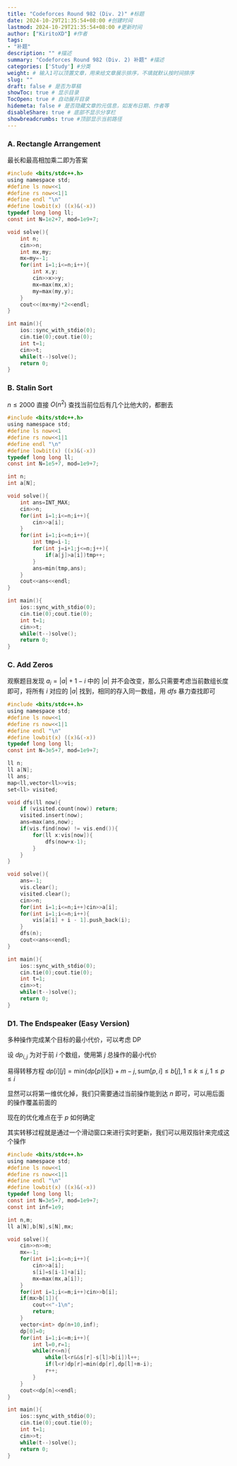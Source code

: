 ```yaml
---
title: "Codeforces Round 982 (Div. 2)" #标题
date: 2024-10-29T21:35:54+08:00 #创建时间
lastmod: 2024-10-29T21:35:54+08:00 #更新时间
author: ["KiritoXD"] #作者
tags: 
- "补题"
description: "" #描述
summary: "Codeforces Round 982 (Div. 2) 补题" #描述
categories: ['Study'] #分类
weight: # 输入1可以顶置文章，用来给文章展示排序，不填就默认按时间排序
slug: ""
draft: false # 是否为草稿
showToc: true # 显示目录
TocOpen: true # 自动展开目录
hidemeta: false # 是否隐藏文章的元信息，如发布日期、作者等
disableShare: true # 底部不显示分享栏
showbreadcrumbs: true #顶部显示当前路径
---
```

### A. Rectangle Arrangement

最长和最高相加乘二即为答案  

```c
#include <bits/stdc++.h>
using namespace std;
#define ls now<<1
#define rs now<<1|1
#define endl "\n"
#define lowbit(x) ((x)&(-x))
typedef long long ll;
const int N=1e2+7, mod=1e9+7;

void solve(){
    int n;
    cin>>n;
    int mx,my;
    mx=my=-1;
    for(int i=1;i<=n;i++){
        int x,y;
        cin>>x>>y;
        mx=max(mx,x);
        my=max(my,y);
    }
    cout<<(mx+my)*2<<endl; 
}

int main(){
    ios::sync_with_stdio(0);
    cin.tie(0);cout.tie(0);
    int t=1;
    cin>>t;
    while(t--)solve();
    return 0;
}
```

### B. Stalin Sort

$n\leq2000$ 直接 $O(n^2)$ 查找当前位后有几个比他大的，都删去  

```c
#include <bits/stdc++.h>
using namespace std;
#define ls now<<1
#define rs now<<1|1
#define endl "\n"
#define lowbit(x) ((x)&(-x))
typedef long long ll;
const int N=1e5+7, mod=1e9+7;

int n;
int a[N];

void solve(){
    int ans=INT_MAX;
    cin>>n;
    for(int i=1;i<=n;i++){
        cin>>a[i];
    }
    for(int i=1;i<=n;i++){
        int tmp=i-1;
        for(int j=i+1;j<=n;j++){
            if(a[j]>a[i])tmp++;
        }
        ans=min(tmp,ans);
    }
    cout<<ans<<endl;
}

int main(){
    ios::sync_with_stdio(0);
    cin.tie(0);cout.tie(0);
    int t=1;
    cin>>t;
    while(t--)solve();
    return 0;
}
```
### C. Add Zeros

观察题目发现 $a_i = |a| + 1 - i$ 中的 $|a|$ 并不会改变，那么只需要考虑当前数组长度即可，将所有 $i$ 对应的 $|a|$ 找到，相同的存入同一数组，用 $dfs$ 暴力查找即可  

```c
#include <bits/stdc++.h>
using namespace std;
#define ls now<<1
#define rs now<<1|1
#define endl "\n"
#define lowbit(x) ((x)&(-x))
typedef long long ll;
const int N=3e5+7, mod=1e9+7;

ll n;
ll a[N];
ll ans;
map<ll,vector<ll>>vis;
set<ll> visited;

void dfs(ll now){
    if (visited.count(now)) return;
    visited.insert(now);
    ans=max(ans,now);
    if(vis.find(now) != vis.end()){
        for(ll x:vis[now]){
            dfs(now+x-1);
        }
    }
}

void solve(){
    ans=-1;
    vis.clear();
    visited.clear();
    cin>>n;
    for(int i=1;i<=n;i++)cin>>a[i];
    for(int i=1;i<=n;i++){
        vis[a[i] + i - 1].push_back(i);
    }
    dfs(n);
    cout<<ans<<endl;
}

int main(){
    ios::sync_with_stdio(0);
    cin.tie(0);cout.tie(0);
    int t=1;
    cin>>t;
    while(t--)solve();
    return 0;
}
```

### D1. The Endspeaker (Easy Version)

多种操作完成某个目标的最小代价，可以考虑 DP  

设 $dp_{i,j}$ 为对于前 $i$ 个数组，使用第 $j$ 总操作的最小代价  

易得转移方程  $dp[i][j]= \text{min}\{dp[p][k]\}+m-j,\text{sum}[p,i]\le b[j],1\le k\le j,1\le p\le i$  

显然可以将第一维优化掉，我们只需要通过当前操作能到达 $n$ 即可，可以用后面的操作覆盖前面的  

现在的优化难点在于 $p$ 如何确定  

其实转移过程就是通过一个滑动窗口来进行实时更新，我们可以用双指针来完成这个操作  

```c
#include <bits/stdc++.h>
using namespace std;
#define ls now<<1
#define rs now<<1|1
#define endl "\n"
#define lowbit(x) ((x)&(-x))
typedef long long ll;
const int N=3e5+7, mod=1e9+7;
const int inf=1e9;

int n,m;
ll a[N],b[N],s[N],mx;

void solve(){
    cin>>n>>m;
    mx=-1;
    for(int i=1;i<=n;i++){
        cin>>a[i];
        s[i]=s[i-1]+a[i];
        mx=max(mx,a[i]);
    }
    for(int i=1;i<=m;i++)cin>>b[i];
    if(mx>b[1]){
        cout<<"-1\n";
        return;
    }
    vector<int> dp(n+10,inf);
    dp[0]=0;
    for(int i=1;i<=m;i++){
        int l=0,r=1;
        while(r<=n){
            while(l<r&&s[r]-s[l]>b[i])l++;
            if(l<r)dp[r]=min(dp[r],dp[l]+m-i);
            r++;
        }
    }
    cout<<dp[n]<<endl;
}

int main(){
    ios::sync_with_stdio(0);
    cin.tie(0);cout.tie(0);
    int t=1;
    cin>>t;
    while(t--)solve();
    return 0;
}
```